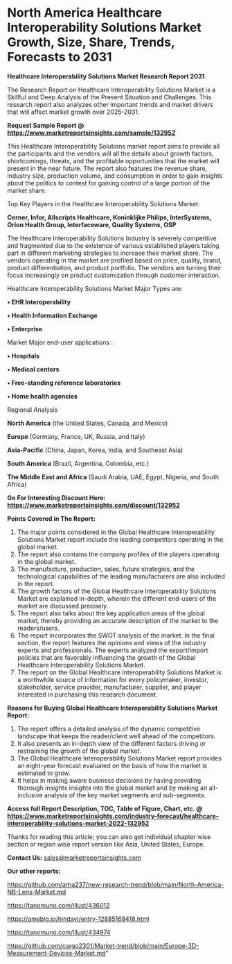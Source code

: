 # North America Healthcare Interoperability Solutions Market Growth, Size, Share, Trends, Forecasts to 2031

<strong>Healthcare Interoperability Solutions Market Research Report 2031</strong>

The Research Report on Healthcare Interoperability Solutions Market is a Skillful and Deep Analysis of the Present Situation and Challenges. This research report also analyzes other important trends and market drivers that will affect market growth over 2025-2031.

<strong>Request Sample Report @ <a href=https://www.marketreportsinsights.com/sample/132952>https://www.marketreportsinsights.com/sample/132952</a></strong>

This Healthcare Interoperability Solutions market report aims to provide all the participants and the vendors will all the details about growth factors, shortcomings, threats, and the profitable opportunities that the market will present in the near future. The report also features the revenue share, industry size, production volume, and consumption in order to gain insights about the politics to contest for gaining control of a large portion of the market share.

Top Key Players in the Healthcare Interoperability Solutions Market:

<strong>Cerner, Infor, Allscripts Healthcare, Koninklijke Philips, InterSystems, Orion Health Group, Interfaceware, Quality Systems, OSP</strong>

The Healthcare Interoperability Solutions Industry is severely competitive and fragmented due to the existence of various established players taking part in different marketing strategies to increase their market share. The vendors operating in the market are profiled based on price, quality, brand, product differentiation, and product portfolio. The vendors are turning their focus increasingly on product customization through customer interaction.

Healthcare Interoperability Solutions Market Major Types are:

<strong>• EHR Interoperability

• Health Information Exchange

• Enterprise</strong>

Market Major end-user applications :

<strong>• Hospitals

• Medical centers

• Free-standing reference laboratories

• Home health agencies</strong>

Regional Analysis

</u><strong><b>North America</b></strong> (the United States, Canada, and Mexico)

<strong><b>Europe </b></strong>(Germany, France, UK, Russia, and Italy)

<strong><b>Asia-Pacific</b></strong> (China, Japan, Korea, India, and Southeast Asia)

<strong><b>South America</b></strong> (Brazil, Argentina, Colombia, etc.)

<strong><b>The Middle East and Africa</b></strong> (Saudi Arabia, UAE, Egypt, Nigeria, and South Africa)

<strong>Go For Interesting Discount Here: <a href=https://www.marketreportsinsights.com/discount/132952>https://www.marketreportsinsights.com/discount/132952</a></strong>

<strong>Points Covered in The Report:</strong>
<ol>
  <li>The major points considered in the Global Healthcare Interoperability Solutions Market report include the leading competitors operating in the global market.</li>
  <li>The report also contains the company profiles of the players operating in the global market.</li>
  <li>The manufacture, production, sales, future strategies, and the technological capabilities of the leading manufacturers are also included in the report.</li>
  <li>The growth factors of the Global Healthcare Interoperability Solutions Market are explained in-depth, wherein the different end-users of the market are discussed precisely.</li>
  <li>The report also talks about the key application areas of the global market, thereby providing an accurate description of the market to the readers/users.</li>
  <li>The report incorporates the SWOT analysis of the market. In the final section, the report features the opinions and views of the industry experts and professionals. The experts analyzed the export/import policies that are favorably influencing the growth of the Global Healthcare Interoperability Solutions Market.</li>
  <li>The report on the Global Healthcare Interoperability Solutions Market is a worthwhile source of information for every policymaker, investor, stakeholder, service provider, manufacturer, supplier, and player interested in purchasing this research document.</li>
</ol>
<strong>Reasons for Buying Global Healthcare Interoperability Solutions Market Report:</strong>

<ol>
  <li>The report offers a detailed analysis of the dynamic competitive landscape that keeps the reader/client well ahead of the competitors.</li>
  <li>It also presents an in-depth view of the different factors driving or restraining the growth of the global market.</li>
  <li>The Global Healthcare Interoperability Solutions Market report provides an eight-year forecast evaluated on the basis of how the market is estimated to grow.</li>
  <li>It helps in making aware business decisions by having providing thorough insights insights into the global market and by making an all-inclusive analysis of the key market segments and sub-segments.</li>
</ol>
<strong>Access full Report Description, TOC, Table of Figure, Chart, etc. @ <a href=https://www.marketreportsinsights.com/industry-forecast/healthcare-interoperability-solutions-market-2022-132952>https://www.marketreportsinsights.com/industry-forecast/healthcare-interoperability-solutions-market-2022-132952</a></strong>


Thanks for reading this article; you can also get individual chapter wise section or region wise report version like Asia, United States, Europe.

<strong>Contact Us:</strong>
sales@marketreportsinsights.com

<strong>Our other reports:</strong>

<a href=https://github.com/arha237/new-research-trend/blob/main/North-America-NB-Lens-Market.md>https://github.com/arha237/new-research-trend/blob/main/North-America-NB-Lens-Market.md</a>

<a href=https://tanomuno.com/illust/436012>https://tanomuno.com/illust/436012</a>

<a href=https://ameblo.jp/hindavi/entry-12885168418.html>https://ameblo.jp/hindavi/entry-12885168418.html</a>

<a href=https://tanomuno.com/illust/434974>https://tanomuno.com/illust/434974</a>

<a href=https://github.com/cargo2301/Market-trend/blob/main/Europe-3D-Measurement-Devices-Market.md>https://github.com/cargo2301/Market-trend/blob/main/Europe-3D-Measurement-Devices-Market.md</a>"
